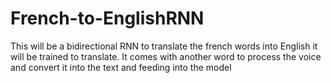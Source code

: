 # French-to-EnglishRNN
This will be a bidirectional RNN to translate the french words into English it will be trained to translate. It comes with another word to process the voice and convert it into the text and feeding into the model
